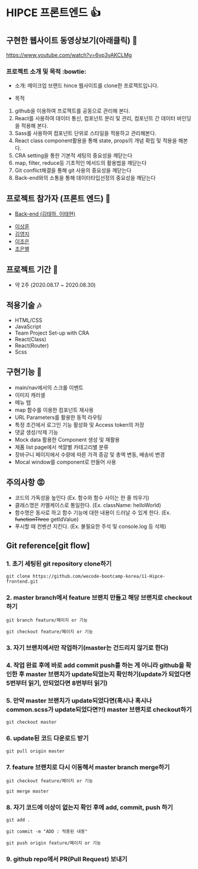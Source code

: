 # HIPCE 프론트엔드 :+1:

## 구현한 웹사이트 동영상보기(아래클릭) :movie_camera:
https://www.youtube.com/watch?v=6vp3yAKCLMg


### 프로젝트 소개 및 목적 :bowtie:
* 소개: 메이크업 브랜드 hince 웹사이트를 clone한 프로젝트입니다.

* 목적
1. github을 이용하여 프로젝트를 공동으로 관리해 본다.
2. React를 사용하여 데이터 통신, 컴포넌트 분리 및 관리, 컴포넌트 간 데이터 바인딩을 적용해 본다.
3. Sass를 사용하여 컴포넌트 단위로 스타일을 적용하고 관리해본다.
4. React class component활용을 통해 state, props의 개념 확립 및 적용을 해본다.
5. CRA setting을 통한 기본적 세팅의 중요성을 깨닫는다
6. map, filter, reduce등 기초적인 메서드의 활용법을 깨닫는다
7. Git conflict해결을 통해 git 사용의 중요성을 깨닫는다
8. Back-end와의 소통을 통해 데이터타입선정의 중요성을 깨닫는다

## 프로젝트 참가자 (프론트 엔드) :purple_heart:
* <a href ="https://github.com/wecode-bootcamp-korea/11-Hipce-backend">Back-end (김태하, 이태현)</a>
 <ul>
  <li>
    <a href ="https://github.com/sanghunlee-711">이상훈</a>
 </li>
   <li>
    <a href ="https://github.com/yjkeem0918">김영지</a>
 </li>
   <li>
    <a href ="https://github.com/jjo-niixx">이조은</a>
 </li>
   <li>
    <a href ="https://github.com/choaceb">조은별</a>
 </li>
</ul>


## 프로젝트 기간 :star2:
* 약 2주 (2020.08.17 ~ 2020.08.30)

## 적용기술 :notes:
* HTML/CSS
* JavaScript
* Team Project Set-up with CRA
* React(Class)
* React(Router)
* Scss

## 구현기능 :metal:
* main/nav에서의 스크롤 이벤트
* 이미지 캐러셀
* 메뉴 탭
* map 함수를 이용한 컴포넌트 재사용
* URL Parameters를 활용한 동적 라우팅
* 특정 조건에서 로그인 기능 활성화 및 Access token의 저장
* 댓글 생성/삭제 기능
* Mock data 활용한 Component 생성 및 재활용
* 제품 list page에서 색깔별 카테고리별 분류
* 장바구니 페이지에서 수량에 따른 가격 증감 및 총액 변동, 배송비 변경
* Mocal window를 component로 만들어 사용

## 주의사항 :rage:
* 코드의 가독성을 높인다 (Ex. 함수와 함수 사이는 한 줄 띄우기)
* 클래스명은 카멜케이스로 통일한다. (Ex. className: helloWorld)
* 함수명은 동사로 하고 함수 기능에 대한 내용이 드러날 수 있게 한다. (Ex. ~~functionThree~~ getIdValue) 
* 푸시할 때 컨벤션 지킨다. (Ex. 불필요한 주석 및 console.log 등 삭제)

## Git reference[git flow]
### 1. 초기 세팅된 git repository clone하기
`git clone https://github.com/wecode-bootcamp-korea/11-Hipce-frontend.git`

### 2. master branch에서 feature 브랜치 만들고 해당 브랜치로 checkout 하기
`git branch feature/페이지 or 기능`

`git checkout feature/페이지 or 기능`

### 3. 자기 브랜치에서만 작업하기(master는 건드리지 않기로 한다)

### 4. 작업 완료 후에 바로 add commit push를 하는 게 아니라 github을 확인한 후 master 브랜치가 update되었는지 확인하기(update가 되었다면 5번부터 읽기, 안되었다면 8번부터 읽기)

### 5. 만약 master 브랜치가 update되었다면(혹시나 혹시나 common.scss가 update되었다면?!) master 브랜치로 checkout하기
`git checkout master`

### 6. update된 코드 다운로드 받기
`git pull origin master`

### 7. feature 브랜치로 다시 이동해서 master branch merge하기
`git checkout feature/페이지 or 기능`

`git merge master`

### 8. 자기 코드에 이상이 없는지 확인 후에 add, commit, push 하기
`git add .`

`git commit -m "ADD : 적용된 내용"`

`git push origin feature/페이지 or 기능`

### 9. github repo에서 PR(Pull Request) 보내기

